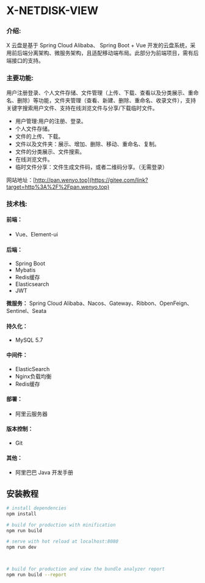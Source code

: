 #  X-NETDISK-VIEW

### 介绍:

X 云盘是基于 Spring Cloud Alibaba、 Spring Boot + Vue 开发的云盘系统，采用前后端分离架构、微服务架构，且适配移动端布局。此部分为前端项目，需有后端接口的支持。

### 主要功能:

用户注册登录、个人文件存储、文件管理（上传、下载、查看以及分类展示、重命名、删除）等功能，文件夹管理（查看、新建、删除、重命名、收录文件），支持关键字搜索用户文件、支持在线浏览文件与分享/下载临时文件。

- 用户管理:用户的注册、登录。
- 个人文件存储。
- 文件的上传、下载。
- 文件以及文件夹：展示、增加、删除、移动、重命名、复制。
- 文件的分类展示、文件搜索。
- 在线浏览文件。
- 临时文件分享：文件生成文件码，或者二维码分享。（无需登录）

网站地址：[http://pan.wenyo.top](https://gitee.com/link?target=http%3A%2F%2Fpan.wenyo.top)

### 技术栈:

#### 前端：

- Vue、Element-ui

#### 后端：

- Spring Boot
- Mybatis
- Redis缓存
- Elasticsearch
- JWT

**微服务：** Spring Cloud Alibaba、Nacos、Gateway、Ribbon、OpenFeign、Sentinel、Seata

#### 持久化：

- MySQL 5.7

#### 中间件：

- ElasticSearch
- Nginx负载均衡
- Redis缓存

#### 部署：

- 阿里云服务器

#### 版本控制：

- Git

#### 其他：

- 阿里巴巴 Java 开发手册

## 安装教程

``` bash
# install dependencies
npm install

# build for production with minification
npm run build

# serve with hot reload at localhost:8080
npm run dev



# build for production and view the bundle analyzer report
npm run build --report
```
